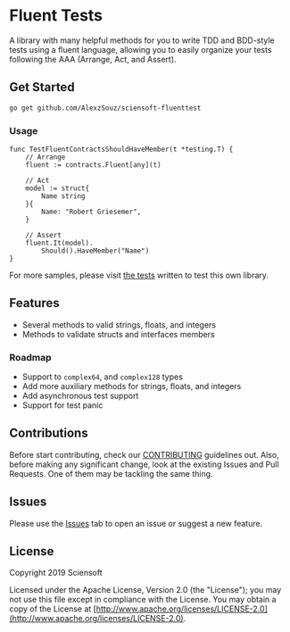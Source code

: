 # Fluent Tests

A library with many helpful methods for you to write TDD and BDD-style tests using a fluent language, allowing you to easily organize your tests following the AAA (Arrange, Act, and Assert).

## Get Started

```bash
go get github.com/AlexzSouz/sciensoft-fluenttest
```

### Usage

```golang
func TestFluentContractsShouldHaveMember(t *testing.T) {
    // Arrange
    fluent := contracts.Fluent[any](t)

    // Act
    model := struct{
        Name string 
    }{
        Name: "Robert Griesemer",
    }

    // Assert
    fluent.It(model).
        Should().HaveMember("Name")
}
```

For more samples, please visit [the tests] written to test this own library.

## Features

- Several methods to valid strings, floats, and integers
- Methods to validate structs and interfaces members

### Roadmap

- Support to `complex64`, and `complex128` types
- Add more auxiliary methods for strings, floats, and integers
- Add asynchronous test support
- Support for test panic

## Contributions

Before start contributing, check our [CONTRIBUTING] guidelines out. Also, before making any significant change, look at the existing Issues and Pull Requests. One of them may be tackling the same thing.

## Issues

Please use the [Issues] tab to open an issue or suggest a new feature.

## License

Copyright 2019 Sciensoft

Licensed under the Apache License, Version 2.0 (the "License");
you may not use this file except in compliance with the License.
You may obtain a copy of the License at [http://www.apache.org/licenses/LICENSE-2.0](http://www.apache.org/licenses/LICENSE-2.0).

[CONTRIBUTING]: ./CONTRIBUTING.md
[Issues]: ./../../../issues
[the tests]: ./test
